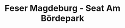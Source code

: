 ---
title: "Feser Magdeburg - Seat Am Bördepark"
url: /magdeburg/feser-magdeburg-seat-am-boerdepark/
shop: Autohaus
---